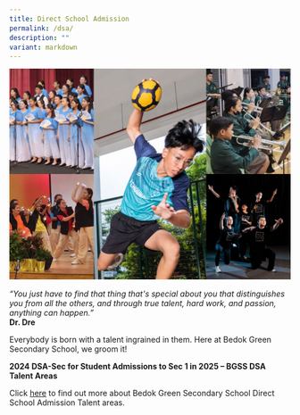 ```yaml
---
title: Direct School Admission
permalink: /dsa/
description: ""
variant: markdown
---
```

![](/images/DSA_2024.png)

*“You just have to find that thing that's special about you that distinguishes you from all the others, and through true talent, hard work, and passion, anything can happen.”*<br>**Dr. Dre**

Everybody is born with a talent ingrained in them. Here at Bedok Green Secondary School, we groom it!

**2024 DSA-Sec for Student Admissions to Sec 1 in 2025 – BGSS DSA Talent Areas**

Click [here](https://go.gov.sg/bgssdsatalentareas) to find out more about Bedok Green Secondary School Direct School Admission Talent areas.